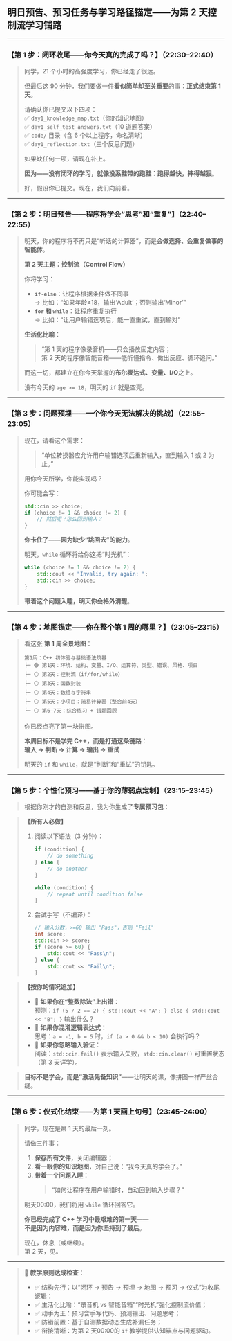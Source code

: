 ## **明日预告、预习任务与学习路径锚定——为第 2 天控制流学习铺路**  

---

### 【第 1 步：闭环收尾——你今天真的完成了吗？】（22:30–22:40）

> 同学，21 个小时的高强度学习，你已经走了很远。  
>  
> 但最后这 90 分钟，我们要做一件**看似简单却至关重要**的事：**正式结束第 1 天**。  
>  
> 请确认你已提交以下四项：  
> ✅ `day1_knowledge_map.txt`（你的知识地图）  
> ✅ `day1_self_test_answers.txt`（10 道题答案）  
> ✅ `code/` 目录（含 6 个以上程序，命名清晰）  
> ✅ `day1_reflection.txt`（三个反思问题）  
>  
> 如果缺任何一项，请现在补上。  
>  
> **因为——没有闭环的学习，就像没系鞋带的跑鞋：跑得越快，摔得越狠**。  
>  
> 好，假设你已提交。现在，我们向前看。

---

### 【第 2 步：明日预告——程序将学会“思考”和“重复”】（22:40–22:55）

> 明天，你的程序将不再只是“听话的计算器”，而是**会做选择、会重复做事的智能体**。  
>  
> **第 2 天主题：控制流（Control Flow）**  
>  
> 你将学习：
> - **`if-else`**：让程序根据条件做不同事  
>   → 比如：“如果年龄≥18，输出‘Adult’；否则输出‘Minor’”  
> - **`for` 和 `while`**：让程序重复执行  
>   → 比如：“让用户输错选项后，能一直重试，直到输对”  
>  
> **生活化比喻**：  
> > “第 1 天的程序像录音机——只会播放固定内容；  
> > 第 2 天的程序像智能音箱——能听懂指令、做出反应、循环追问。”  
>  
> 而这一切，都建立在你今天掌握的**布尔表达式、变量、I/O**之上。  
>  
> 没有今天的 `age >= 18`，明天的 `if` 就是空壳。

---

### 【第 3 步：问题预埋——一个你今天无法解决的挑战】（22:55–23:05）

> 现在，请看这个需求：  
> > “单位转换器应允许用户输错选项后重新输入，直到输入 1 或 2 为止。”  
>  
> 用你今天所学，你能实现吗？  
>  
> 你可能会写：
> ```cpp
> std::cin >> choice;
> if (choice != 1 && choice != 2) {
>     // 然后呢？怎么回到输入？
> }
> ```
>  
> **你卡住了——因为缺少“跳回去”的能力**。  
>  
> 明天，`while` 循环将给你这把“时光机”：  
> ```cpp
> while (choice != 1 && choice != 2) {
>     std::cout << "Invalid, try again: ";
>     std::cin >> choice;
> }
> ```
>  
> **带着这个问题入睡，明天你会格外清醒**。

---

### 【第 4 步：地图锚定——你在整个第 1 周的哪里？】（23:05–23:15）

> 看这张 **第 1 周全景地图**：
> ```
> 第1周：C++ 初体验与基础语法筑基
> ├─ 🟢 第1天：环境、结构、变量、I/O、运算符、类型、错误、风格、项目
> ├─ ⚪ 第2天：控制流（if/for/while）
> ├─ ⚪ 第3天：函数封装
> ├─ ⚪ 第4天：数组与字符串
> ├─ ⚪ 第5天：小项目：简易计算器（整合前4天）
> └─ ⚪ 第6–7天：综合练习 + 错题回顾
> ```
>  
> 你已经点亮了第一块拼图。  
>  
> **本周目标不是学完 C++，而是打通这条链路**：  
> **输入 → 判断 → 计算 → 输出 → 重试**  
>  
> 明天的 `if` 和 `while`，就是“判断”和“重试”的钥匙。

---

### 【第 5 步：个性化预习——基于你的薄弱点定制】（23:15–23:45）

> 根据你刚才的自测和反思，我为你生成了**专属预习包**：

> **【所有人必做】**  
> 1. 阅读以下语法（3 分钟）：
>    ```cpp
>    if (condition) {
>        // do something
>    } else {
>        // do another
>    }
> 
>    while (condition) {
>        // repeat until condition false
>    }
>    ```
> 2. 尝试手写（不编译）：
>    ```cpp
>    // 输入分数，>=60 输出 "Pass"，否则 "Fail"
>    int score;
>    std::cin >> score;
>    if (score >= 60) {
>        std::cout << "Pass\n";
>    } else {
>        std::cout << "Fail\n";
>    }
>    ```

> **【按你的情况追加】**  
> - 🔸 **如果你在“整数除法”上出错**：  
>   预测：`if (5 / 2 == 2) { std::cout << "A"; } else { std::cout << "B"; }` 输出什么？  
> - 🔸 **如果你混淆逻辑表达式**：  
>   思考：`a = -1, b = 5` 时，`if (a > 0 && b < 10)` 会执行吗？  
> - 🔸 **如果你忽略输入验证**：  
>   阅读：`std::cin.fail()` 表示输入失败，`std::cin.clear()` 可重置状态（第 3 天详学）。

> **目标不是学会，而是“激活先备知识”**——让明天的课，像拼图一样严丝合缝。

---

### 【第 6 步：仪式化结束——为第 1 天画上句号】（23:45–24:00）

> 同学，现在是第 1 天的最后一刻。  
>  
> 请做三件事：  
> 1. **保存所有文件**，关闭编辑器；  
> 2. **看一眼你的知识地图**，对自己说：“我今天真的学会了。”  
> 3. **带着一个问题入睡**：  
>    > “如何让程序在用户输错时，自动回到输入步骤？”  
>  
> 明天00:00，我们将用 `while` 循环回答它。  
>  
> **你已经完成了 C++ 学习中最艰难的第一天——  
> 不是因为内容难，而是因为你坚持到了最后**。  
>  
> 现在，休息（或继续）。  
> 第 2 天，见。

---

> 📌 **教学原则达成检查**：  
> - ✅ 结构先行：以“闭环 → 预告 → 预埋 → 地图 → 预习 → 仪式”为收尾逻辑；  
> - ✅ 生活化比喻：“录音机 vs 智能音箱”“时光机”强化控制流价值；  
> - ✅ 动手为王：预习含手写代码、预测输出、问题思考；  
> - ✅ 防错前置：基于自测数据动态生成补漏任务；  
> - ✅ 衔接清晰：为第 2 天00:00的 `if` 教学提供认知锚点与问题驱动。

